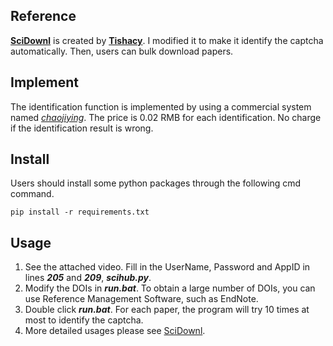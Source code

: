 ## Reference

**[SciDownl](https://github.com/Tishacy/SciDownl)** is created by **[Tishacy](https://github.com/Tishacy)**. I modified it to make it identify the captcha automatically. Then, users can bulk download papers.



## Implement

The identification function is implemented by using a commercial system named *[chaojiying](https://www.chaojiying.com/price.html)*. The price is 0.02 RMB for each identification. No charge if the identification result is wrong.



## Install

Users should install some python packages through the following cmd command.

`pip install -r requirements.txt `


## Usage

1. See the attached video. Fill in the UserName, Password and AppID in lines ***205*** and ***209***, ***scihub.py***.
2. Modify the DOIs in ***run.bat***. To obtain a large number of DOIs, you can use Reference Management Software, such as EndNote.
3. Double click ***run.bat***. For each paper, the program will try 10 times at most to identify the captcha.
4. More detailed usages please see [SciDownl](https://github.com/Tishacy/SciDownl).

